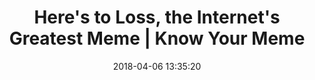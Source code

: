 ---
date: 2018-04-06 13:35:20
link:
  source: pocket
  source_url: https://getpocket.com
  text: Here's to Loss, the Internet's Greatest Meme | Know Your Meme
  url: http://knowyourmeme.com/news/heres-to-loss-the-internets-greatest-meme
slug: here-s-to-loss-the-internet-s-greatest-meme-know-your-meme
source: pocket
title: Here's to Loss, the Internet's Greatest Meme | Know Your Meme
syndicated:
- type: twitter
  url: https://twitter.com/roytang/statuses/982251128988434432/
- type: facebook
  url: https://www.facebook.com/stephen.roy.tang/posts/10156553672843912
---